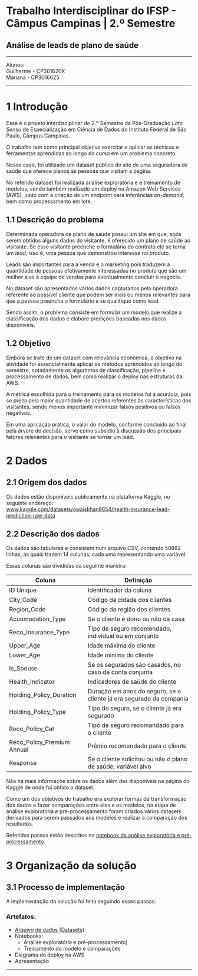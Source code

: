 # Trabalho Interdisciplinar do IFSP - Câmpus Campinas | 2.º Semestre

## Análise de leads de plano de saúde
---

Alunos:<br>
Guilherme - CP301620X<br>
Mariana	- CP3016625
        
---

# 1 Introdução

Esse é o projeto interdisciplinar do 2.º Semestre da Pós-Graduação *Lato Sensu* de Especialização em Ciência de Dados do Instituto Federal de São Paulo, Câmpus Campinas.

O trabalho tem como principal objetivo exercitar e aplicar as técnicas e ferramentas aprendidas ao longo do curso em um problema concreto.

Nesse caso, foi utilizado um dataset público do site de uma seguradora de saúde que oferece planos às pessoas que visitam a página.

No referido dataset foi realizada análise exploratória e e treinamento de modelos, sendo também realizado um deploy na Amazon Web Services (AWS), junto com a criação de um endpoint para inferências *on-demand*, bem como processamento em lote.

## 1.1 Descrição do problema

Determinada operadora de plano de saúde possui um site em que, após serem obtidos alguns dados do visitante, é oferecido um plano de saúde ao visitante. Se esse visitante preenche o formulário do contrato ele se torna um *lead*, isso é, uma pessoa que demonstrou interesse no produto.

Leads são importantes para a venda e o marketing pois traduzem a quantidade de pessoas efetivamente interessadas no produto que são um melhor alvo à equipe de vendas para eventualmente concluir o negócio.

No dataset são apresentados vários dados capturados pela operadora referente ao possível cliente que podem ser mais ou menos relevantes para que a pessoa preencha o formulário e se qualifique como lead.

Sendo assim, o problema consiste em formular um modelo que realize a classificação dos dados e elabore predições baseadas nos dados disponíveis.

## 1.2 Objetivo

Embora se trate de um dataset com relevância econômica, o objetivo na atividade foi essencialmente aplicar os métodos aprendidos ao longo do semestre, notadamente os algoritmos de classificação, pipeline e processamento de dados, bem como realizar o deploy nas estruturas da AWS.

A métrica escolhida para o treinamento para os modelos foi a acurácia, pois se preza pela maior quantidade de acertos referentes às características dos visitantes, sendo menos importante minimizar falsos positivos ou falsos negativos.

Em uma aplicação prática, o valor do modelo, conforme concluído ao final pela árvore de decisão, serve como subsídio à discussão dos principais fatores relevantes para o visitante se tornar um lead.

# 2 Dados 

## 2.1 Origem dos dados

Os dados estão disponíveis publicamente na plataforma Kaggle, no seguinte endereço:<br>
www.kaggle.com/datasets/owaiskhan9654/health-insurance-lead-prediction-raw-data

## 2.2 Descrição dos dados

Os dados são tabulares e consistem num arquivo CSV, contendo 50882 linhas, as quais trazem 14 colunas, cada uma representando uma variável.

Essas colunas são divididas da seguinte maneira:

| Coluna | Definição |
| --- | --- |
| ID Unique | Identificador da coluna |
| City_Code | Código da cidade dos clientes |
| Region_Code | Código da região dos clientes |
| Accomodation_Type | Se o cliente é dono ou não da casa |
| Reco_Insurance_Type | Tipo de seguro recomendado, individual ou em conjunto |
| Upper_Age | Idade máxima do cliente | 
| Lower_Age | Idade mínima do cliente | 
| Is_Spouse | Se os segurados são casados, no caso de conta conjunta | 
| Health_Indicator | Indicadores de saúde do cliente | 
| Holding_Policy_Duration | Duração em anos do seguro, se o cliente já era segurado da compania | 
| Holding_Policy_Type | Tipo do seguro, se o cliente já era segurado | 
| Reco_Policy_Cat | Tipo de seguro recomandado para o cliente | 
| Reco_Policy_Premium Annual | Prêmio recomendado para o cliente | 
| Response | Se o cliente solicitou ou não o plano de saúde, variável alvo | 

Não há mais informaçõe sobre os dados além das disponíveis na página do Kaggle de onde foi obtido o dataset.

Como um dos objetivos do trabalho era explorar formas de transformação dos dados e fazer comparações entre eles e os modelos, na etapa de análise exploratória e pré-processamento foram criados vários datasets derivados para serem passados aos modelos e realizar a comparação dos resultados.

Referidos passos estão descritos no [notebook da análise exploratória e pré-processamento](./SageMaker_Analise_Exploratoria_e_Pre-processamento.ipynb).

# 3 Organização da solução

## 3.1 Processo de implementação

A implementação da solução foi feita seguindo esses passos:














### Artefatos:

- [Arquivo de dados (Datasets)](https://github.com/o-guilherme/IFSP-Proj-Sem2/tree/main/datasets)
- Notebooks:
  - Análise exploratória e pré-processamento)
  - Treinamento do modelo e comparações
- Diagrama do deploy na AWS
- Apresentação

---

